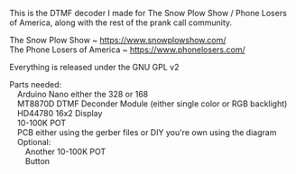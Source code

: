 This is the DTMF decoder I made for The Snow Plow Show / Phone Losers of America, along with the rest of the prank call community.<p>

The Snow Plow Show ~ https://www.snowplowshow.com/<br>
The Phone Losers of America ~ https://www.phonelosers.com/<p>

Everything is released under the GNU GPL v2<p>

Parts needed:<br>
  &emsp;Arduino Nano either the 328 or 168<br>
  &emsp;MT8870D DTMF Deconder Module (either single color or RGB backlight)<br>
  &emsp;HD44780 16x2 Display<br>
  &emsp;10-100K POT<br>
  &emsp;PCB either using the gerber files or DIY you're own using the diagram<br>
  &emsp;Optional:<br>
    &emsp;&emsp;Another 10-100K POT<br>
    &emsp;&emsp;Button<br>
